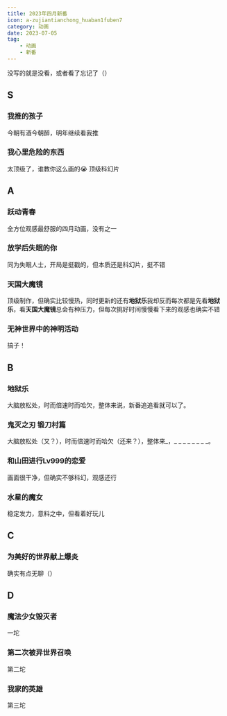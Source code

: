 ```yaml
---
title: 2023年四月新番
icon: a-zujiantianchong_huaban1fuben7
category: 动画
date: 2023-07-05
tag:
    - 动画
    - 新番
---
```


没写的就是没看，或者看了忘记了（）

## S 

### **我推的孩子**

今朝有酒今朝醉，明年继续看我推

### **我心里危险的东西**

太顶级了，谁教你这么画的😭 顶级科幻片

## A

### **跃动青春**

全方位观感最舒服的四月动画，没有之一

### **放学后失眠的你**

同为失眠人士，开局是挺戳的，但本质还是科幻片，挺不错

### **天国大魔镜**

顶级制作，但确实比较慢热，同时更新的还有**地狱乐**我却反而每次都是先看**地狱乐**，看**天国大魔镜**总会有种压力，但每次挑好时间慢慢看下来的观感也确实不错

### **无神世界中的神明活动**

搞子！

## B

### **地狱乐**

大脑放松处，时而倍速时而哈欠，整体来说，新番追追看就可以了。

### **鬼灭之刃 锻刀村篇**

大脑放松处（又？），时而倍速时而哈欠（还来？），整体来_，_ _ _ _ _ _ _ _。

### **和山田进行Lv999的恋爱**

画面很干净，但确实不够科幻，观感还行

### **水星的魔女**

稳定发力，意料之中，但看着好玩儿

## C

### **为美好的世界献上爆炎**

确实有点无聊（）

## D

### **魔法少女毁灭者**

一坨

### **第二次被异世界召唤**

第二坨

### **我家的英雄**

第三坨
